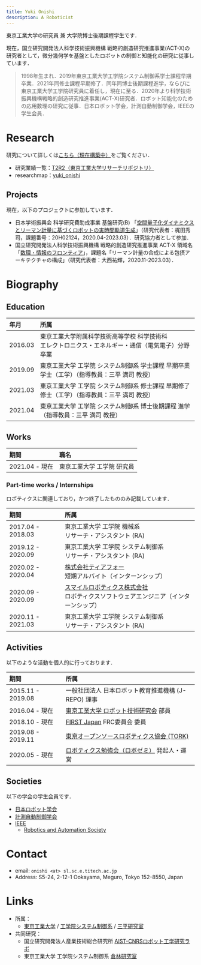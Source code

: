 ```yaml
---
title: Yuki Onishi
description: A Roboticist
---
```


東京工業大学の研究員 兼 大学院博士後期課程学生です．

現在，国立研究開発法人科学技術振興機構 戦略的創造研究推進事業(ACT-X)の研究者として，微分幾何学を基盤としたロボットの制御と知能化の研究に従事しています．

> 1998年生まれ．2019年東京工業大学工学院システム制御系学士課程早期卒業．2021年同修士課程早期修了．同年同博士後期課程進学，ならびに東京工業大学工学院研究員に着任し，現在に至る．2020年より科学技術振興機構戦略的創造研究推進事業(ACT-X)研究者．ロボット知能化のための応用数理の研究に従事．日本ロボット学会，計測自動制御学会，IEEEの学生会員．

# Research

研究について詳しくは[こちら（現在構築中）](./index_ja)をご覧ください．

- 研究業績一覧：[T2R2（東京工業大学リサーチリポジトリ）](https://t2r2.star.titech.ac.jp/cgi-bin/researcherpublicationlist.cgi?q_researcher_content_number=7ea460992f42e710d0a8afd31c578ddd&alldisp=1)
- researchmap：[yuki_onishi](https://researchmap.jp/yuki_onishi/)

## Projects

現在，以下のプロジェクトに参加しています．

- 日本学術振興会 科学研究費助成事業 基盤研究(B) 「[空間量子化ダイナミクスとリーマン計量に基づくロボットの実時間軌道生成](https://kaken.nii.ac.jp/ja/grant/KAKENHI-PROJECT-20H02124/)」（研究代表者：梶田秀司，課題番号：20H02124，2020.04-2023.03）．研究協力者として参加．
- 国立研究開発法人科学技術振興機構 戦略的創造研究推進事業 ACT-X 領域名「[数理・情報のフロンティア](https://www.jst.go.jp/kisoken/act-x/research_area/ongoing/bunya2019-7.html)」，課題名「リーマン計量の合成による包摂アーキテクチャの構成」（研究代表者：大西祐輝，2020.11-2023.03）．

# Biography

## Education

| 年月 | 所属 |
| :--- | :--- |
| 2016.03 | 東京工業大学附属科学技術高等学校 科学技術科 <br> エレクトロニクス・エネルギー・通信（電気電子）分野 卒業 |
| 2019.09 | 東京工業大学 工学院 システム制御系 学士課程 早期卒業 <br> 学士（工学）（指導教員：三平 満司 教授） |
| 2021.03 | 東京工業大学 工学院 システム制御系 修士課程 早期修了 <br> 修士（工学）（指導教員：三平 満司 教授） |
| 2021.04 | 東京工業大学 工学院 システム制御系 博士後期課程 進学 <br> （指導教員：三平 満司 教授） |

## Works

| 期間 | 職名 |
| :--- | :--- |
| 2021.04 - 現在 | 東京工業大学 工学院 研究員 |

### Part-time works / Internships

ロボティクスに関連しており，かつ終了したもののみ記載しています．

| 期間 | 所属 |
| :--- | :--- |
| 2017.04 - 2018.03 | 東京工業大学 工学院 機械系 <br> リサーチ・アシスタント (RA) |
| 2019.12 - 2020.09 | 東京工業大学 工学院 システム制御系 <br> リサーチ・アシスタント (RA) |
| 2020.02 - 2020.04 | [株式会社ティアフォー](https://tier4.jp/) <br> 短期アルバイト（インターンシップ） |
| 2020.09 - 2020.09 | [スマイルロボティクス株式会社](https://www.smilerobotics.com/home) <br> ロボティクスソフトウェアエンジニア（インターンシップ） |
| 2020.11 - 2021.03 | 東京工業大学 工学院 システム制御系 <br> リサーチ・アシスタント (RA) |

## Activities

以下のような活動を個人的に行っております．

| 期間 | 所属 |
| :--- | :--- |
| 2015.11 - 2019.08 | 一般社団法人 日本ロボット教育推進機構 (J-REPO) 理事 |
| 2016.04 - 現在 | [東京工業大学 ロボット技術研究会]((https://www.rogiken.org/)) 部員 |
| 2018.10 - 現在 | [FIRST Japan](https://firstjapan.jp/) FRC委員会 委員 |
| 2019.08 - 2019.11 | [東京オープンソースロボティクス協会 (TORK)](https://opensource-robotics.tokyo.jp/) |
| 2020.05 - 現在 | [ロボティクス勉強会（ロボゼミ）](https://robosemi.github.io/) 発起人・運営 |

## Societies

以下の学会の学生会員です．

- [日本ロボット学会](https://www.rsj.or.jp/)
- [計測自動制御学会](https://www.sice.jp/)
- [IEEE](https://www.ieee.org/)
  - [Robotics and Automation Society](https://www.ieee-ras.org/)

# Contact
- email: `onishi <at> sl.sc.e.titech.ac.jp`
- Address: S5-24, 2-12-1 Ookayama, Meguro, Tokyo 152-8550, Japan

# Links

- 所属：
  - [東京工業大学](https://www.titech.ac.jp/) / [工学院システム制御系](https://educ.titech.ac.jp/sc/) / [三平研究室](http://www.sl.sc.e.titech.ac.jp/SCHP/index.html)
- 共同研究：
  - 国立研究開発法人産業技術総合研究所 [AIST-CNRSロボット工学研究ラボ](https://unit.aist.go.jp/jrl-2/)
  - 東京工業大学 工学院システム制御系 [倉林研究室](http://www.irs.ctrl.titech.ac.jp/)

